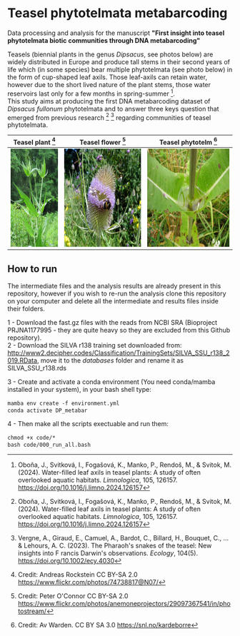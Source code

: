 # Teasel phytotelmata metabarcoding

Data processing and analysis for the manuscript **"First insight into teasel phytotelmata biotic communities through DNA metabarcoding"**  
  
Teasels (biennial plants in the genus *Dipsacus*, see photos below) are widely distributed in Europe and produce tall stems in their second years of life which (in some species) bear multiple phytotelmata (see photo below) in the form of cup-shaped leaf axils. Those leaf-axils can retain water, however due to the short lived nature of the plant stems, those water reservoirs last only for a few months in spring-summer [^1].  
This study aims at producing the first DNA metabarcoding dataset of *Dipsacus fullonum* phytotelmata and to answer three keys question that emerged from previous research [^1] [^2] regarding communities of teasel phytotelmata.  


| Teasel plant  [^3] | Teasel flower [^4] | Teasel phytotelm [^5] |
| ------------- | ------------- | ------------- |
|<img src="images/Image_dipsacus_3.jpg" height ="220">|<img src="images/Image_dipsacus_1.jpg" height ="220">|<img src="images/Image_dipsacus_2.jpg" height ="220">|


## How to run
The intermediate files and the analysis results are already present in this repository, however if you wish to re-run the analysis clone this repository on your computer and delete all the intermediate and results files inside their folders.  

1 - Download the fast.gz files with the reads from NCBI SRA (Bioproject PRJNA1177995 - they are quite heavy so they are excluded from this Github repository).  
2 - Download the SILVA r138 training set downloaded from: http://www2.decipher.codes/Classification/TrainingSets/SILVA_SSU_r138_2019.RData, move it to the *databases* folder and rename it as SILVA_SSU_r138.rds

3 - Create and activate a conda environment (You need conda/mamba installed in your system), in your bash shell type:
```
mamba env create -f environment.yml
conda activate DP_metabar
```

4 - Then make all the scripts exectuable and run them:
```
chmod +x code/*
bash code/000_run_all.bash
```


[^1]: Oboňa, J., Svitková, I., Fogašová, K., Manko, P., Rendoš, M., & Svitok, M. (2024). Water-filled leaf axils in teasel plants: A study of often overlooked aquatic habitats. *Limnologica*, 105, 126157. https://doi.org/10.1016/j.limno.2024.126157
[^2]: Vergne, A., Giraud, E., Camuel, A., Bardot, C., Billard, H., Bouquet, C., ... & Lehours, A. C. (2023). The Pharaoh's snakes of the teasel: New insights into F rancis Darwin's observations. *Ecology*, 104(5). https://doi.org/10.1002/ecy.4030
[^3]: Credit: Andreas Rockstein CC BY-SA 2.0 https://www.flickr.com/photos/74738817@N07/  
[^4]: Credit: Peter O'Connor CC BY-SA 2.0 https://www.flickr.com/photos/anemoneprojectors/29097367541/in/photostream/  
[^5]: Credit: Av Warden. CC BY SA 3.0 https://snl.no/kardeborre  